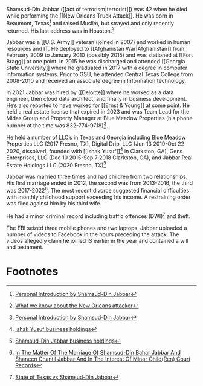 Shamsud-Din Jabbar ([[act of terrorism|terrorist]]) was 42 when he died while performing the [[New Orleans Truck Attack]]. He was born in Beaumont, Texas[^2] and raised Muslim, but strayed and only recently returned. His last address was in Houston.[^1]

Jabbar was a [[U.S. Army]] veteran (joined in 2007) and worked in human resources and IT. He deployed to [[Afghanistan War|Afghanistan]] from February 2009 to January 2010 (possibly 2015) and was stationed at [[Fort Bragg]] at one point. In 2015 he was discharged and attended [[Georgia State University]] where he graduated in 2017 with a degree in computer information systems. Prior to GSU, he attended Central Texas College from 2008-2010 and received an associate degree in Information technology.

In 2021 Jabbar was hired by [[Deloitte]] where he worked as a data engineer, then cloud data architect, and finally in business development. He’s also reported to have worked for [[Ernst & Young]] at some point. He held a real estate license that expired in 2023 and was Team Lead for the Midas Group and Property Manager at Blue Meadow Properties (his phone number at the time was 832-774-9718)[^2].

He held a number of LLC’s in Texas and Georgia including Blue Meadow Properties LLC (2017 Fresno, TX), Digital Drip, LLC (Jun 13 2019-Oct 22 2020, dissolved, founded with [[Ishak Yusuf]][^6] in Clarkston, GA), Gens Enterprises, LLC (Dec 10 2015-Sep 7 2018 Clarkston, GA), and Jabbar Real Estate Holdings LLC (2020 Fresno, TX)[^5]

Jabbar was married three times and had children from two relationships. His first marriage ended in 2012, the second was from 2013-2016, the third was 2017-2022[^4]. The most recent divorce suggested financial difficulties with monthly childhood support exceeding his income. A restraining order was filed against him by his third wife.

He had a minor criminal record including traffic offences (DWI)[^3] and theft.

The FBI seized three mobile phones and two laptops. Jabbar uploaded a number of videos to Facebook in the hours preceding the attack. The videos allegedly claim he joined IS earlier in the year and contained a will and testament.
# Footnotes

[^1]: [What we know about the New Orleans attacker](https://archive.is/0FGjl)
[^2]: [ Personal Introduction by Shamsud-Din Jabbar](https://archive.org/details/youtube-K-dqDlgQei0)
[^3]: [State of Texas vs Shamsud-Din Jabbar](https://archive.is/W8Jrm)
[^4]: [In The Matter Of The Marriage Of Shamsud-Din Bahar Jabbar And Shaneen Chantil Jabbar And In The Interest Of Minor Child(Ren) Court Records](https://trellis.law/case/48157/21-dcv-285463/in-matter-marriage-shamsud-din-bahar-jabbar-shaneen-chantil-jabbar-in-interest-minor-child-ren)
[^5]: [Shamsud-Din Jabbar business holdings](https://www.bizapedia.com/people/shamsud-din-jabbar.html)
[^6]: [Ishak Yusuf business holdings](https://www.bizapedia.com/people/ishak-yusuf.html) 